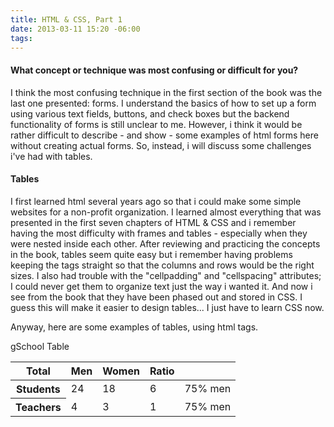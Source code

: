 ```yaml
---
title: HTML & CSS, Part 1
date: 2013-03-11 15:20 -06:00
tags:
---
```


<h4>What concept or technique was most confusing or difficult for you?</h4>

I think the most confusing technique in the first section of the book was the last one presented: forms. I understand the basics of how to set up a form using various text fields, buttons, and check boxes but the backend functionality of forms is still unclear to me. However, i think it would be rather difficult to describe - and show - some examples of html forms here without creating actual forms. So, instead, i will discuss some challenges i've had with tables.

<h4>Tables</h4>

I first learned html several years ago so that i could make some simple websites for a non-profit organization. I learned almost everything that was presented in the first seven chapters of HTML & CSS and i remember having the most difficulty with frames and tables - especially when they were nested inside each other. After reviewing and practicing the concepts in the book, tables seem quite easy but i remember having problems keeping the tags straight so that the columns and rows would be the right sizes. I also had trouble with the "cellpadding" and "cellspacing" attributes; I could never get them to organize text just the way i wanted it. And now i see from the book that they have been phased out and stored in CSS. I guess this will make it easier to design tables... I just have to learn CSS now.

Anyway, here are some examples of tables, using html tags.
<table>
  <thread>gSchool Table
    <tr>
      <th>Total</th>
      <th>Men</th>
      <th>Women</th>
      <th>Ratio</th>
    </tr>
  </thread>
  <tbody>
    <tr>
      <th>Students</th>
      <td>24</td>
      <td>18</td>
      <td>6</td>
      <td>75% men</td>
    </tr>
    <tr>
      <th>Teachers</th>
      <td>4</td>
      <td>3</td>
      <td>1</td>
      <td>75% men</td>
    </tr>
  </tbody>
</table>
